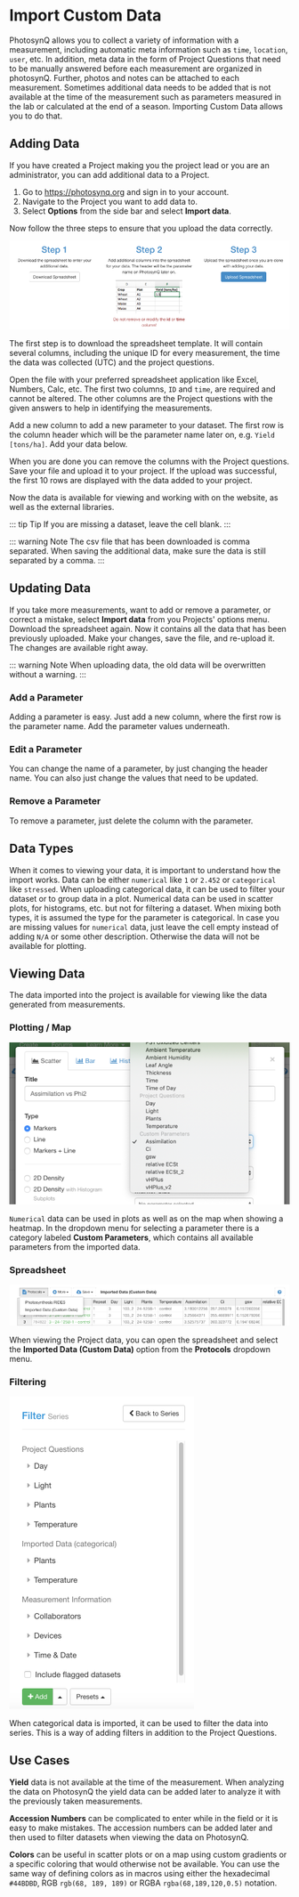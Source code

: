 # Import Custom Data

PhotosynQ allows you to collect a variety of information with a measurement, including automatic meta information such as `time`, `location`, `user`, etc. In addition, meta data in the form of Project Questions that need to be manually answered before each measurement are organized in photosynQ. Further, photos and notes can be attached to each measurement. Sometimes additional data needs to be added that is not available at the time of the measurement such as parameters measured in the lab or calculated at the end of a season. Importing Custom Data allows you to do that.

## Adding Data

If you have created a Project making you the project lead or you are an administrator, you can add additional data to a Project.

1. Go to <https://photosynq.org> and sign in to your account.
2. Navigate to the Project you want to add data to.
3. Select **Options** from the side bar and select **Import data**.

Now follow the three steps to ensure that you upload the data correctly.

![Adding additional data](./images/import-steps.png)

The first step is to download the spreadsheet template. It will contain several columns, including the unique ID for every measurement, the time the data was collected (UTC) and the project questions.

Open the file with your preferred spreadsheet application like Excel, Numbers, Calc, etc. The first two columns, `ID` and `time`, are required and cannot be altered. The other columns are the Project questions with the given answers to help in identifying the measurements.

Add a new column to add a new parameter to your dataset. The first row is the column header which will be the parameter name later on, e.g. `Yield [tons/ha]`. Add your data below.

When you are done you can remove the columns with the Project questions. Save your file and upload it to your project. If the upload was successful, the first 10 rows are displayed with the data added to your project.

Now the data is available for viewing and working with on the website, as well as the external libraries.

::: tip Tip
If you are missing a dataset, leave the cell blank.
:::

::: warning Note
The csv file that has been downloaded is comma separated. When saving the additional data, make sure the data is still separated by a comma.
:::

## Updating Data

If you take more measurements, want to add or remove a parameter, or correct a mistake, select **Import data** from you Projects' options menu. Download the spreadsheet again. Now it contains all the data that has been previously uploaded. Make your changes, save the file, and re-upload it. The changes are available right away.

::: warning Note
When uploading data, the old data will be overwritten without a warning.
:::

### Add a Parameter

Adding a parameter is easy. Just add a new column, where the first row is the parameter name. Add the parameter values underneath.

### Edit a Parameter

You can change the name of a parameter, by just changing the header name. You can also just change the values that need to be updated.

### Remove a Parameter

To remove a parameter, just delete the column with the parameter.

## Data Types

When it comes to viewing your data, it is important to understand how the import works. Data can be either `numerical` like `1` or `2.452` or `categorical` like `stressed`. When uploading categorical data, it can be used to filter your dataset or to group data in a plot. Numerical data can be used in scatter plots, for histograms, etc. but not for filtering a dataset. When mixing both types, it is assumed the type for the parameter is categorical. In case you are missing values for `numerical` data, just leave the cell empty instead of adding `N/A` or some other description. Otherwise the data will not be available for plotting.

## Viewing Data

The data imported into the project is available for viewing like the data generated from measurements.

### Plotting / Map

![View Imported Data in the Spreadsheet](./images/import-data-plot.png)

`Numerical` data can be used in plots as well as on the map when showing a heatmap. In the dropdown menu for selecting a parameter there is a category labeled **Custom Parameters**, which contains all available parameters from the imported data.

### Spreadsheet

![View Imported Data in the Spreadsheet](./images/import-data-spreadsheet.png)

When viewing the Project data, you can open the spreadsheet and select the **Imported Data (Custom Data)** option from the **Protocols** dropdown menu.

### Filtering

![View Imported Data in the Spreadsheet](./images/import-data-filter.png)

When categorical data is imported, it can be used to filter the data into series. This is a way of adding filters in addition to the Project Questions.

## Use Cases

**Yield** data is not available at the time of the measurement. When analyzing the data on PhotosynQ the yield data can be added later to analyze it with the previously taken measurements.

**Accession Numbers** can be complicated to enter while in the field or it is easy to make mistakes. The accession numbers can be added later and then used to filter datasets when viewing the data on PhotosynQ.

**Colors** can be useful in scatter plots or on a map using custom gradients or a specific coloring that would otherwise not be available. You can use the same way of defining colors as in macros using either the hexadecimal `#44BDBD`, RGB `rgb(68, 189, 189)` or RGBA `rgba(68,189,120,0.5)` notation.
